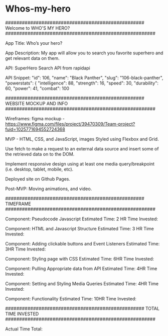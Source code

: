 # Whos-my-hero
################################################## Welcome to WHO'S MY HERO?  ######################################################

App Title: Who’s your hero?


App Description: My app will allow you to search you favorite superhero and get relevant data on them.


API: SuperHero Search API from rapidapi


API Snippet:  "id": 106,
        "name": "Black Panther",
        "slug": "106-black-panther",
        "powerstats": {
            "intelligence": 88,
            "strength": 16,
            "speed": 30,
            "durability": 60,
            "power": 41,
            "combat": 100

################################################## WEBSITE MOCKUP AND INFO ######################################################


Wireframes: figma mockup - https://www.figma.com/files/project/39470309/Team-project?fuid=1025771694552724368

MVP - HTML, CSS, and JavaScript, images
Styled using Flexbox and Grid.

Use fetch to make a request to an external data source and insert some of the retrieved data on to the DOM.

Implement responsive design using at least one media query/breakpoint (i.e. desktop, tablet, mobile, etc).

Deployed site on Github Pages.



Post-MVP: Moving animations, and video.


################################################## TIMEFRAME ######################################################


Component: Pseudocode Javascript
Estimated Time: 2 HR
Time Invested:






Component: HTML and Javascript Structure
Estimated Time: 3 HR
Time Invested:








Component: Adding clickable buttons and Event Listeners
Estimated Time:  3HR
Time Invested:






Component: Styling page with CSS
Estimated Time:  6HR
Time Invested:






Component: Pulling Appropriate data from API
Estimated Time: 4HR
Time Invested:







Component: Setting and Styling Media Queries
Estimated Time: 4HR
Time Invested:





Component: Functionality
Estimated Time: 10HR
Time Invested:




################################################## TOTAL TIME INVESTED ######################################################



Actual Time Total:











